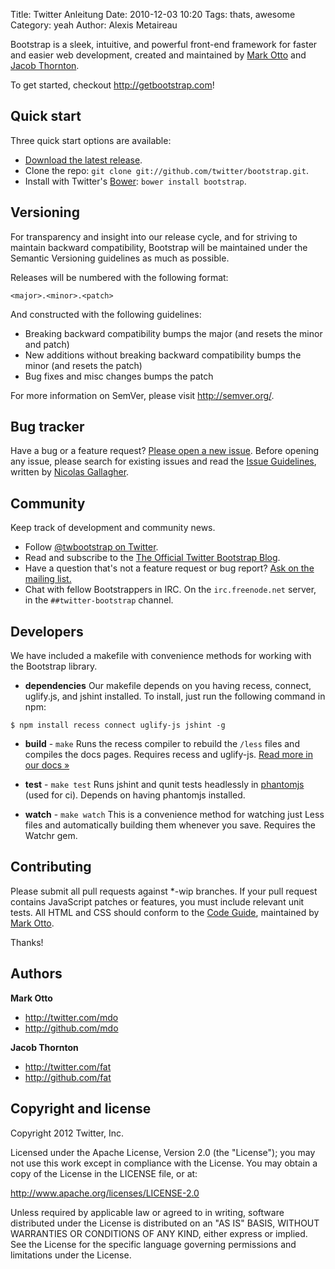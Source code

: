 Title: Twitter Anleitung
Date: 2010-12-03 10:20
Tags: thats, awesome
Category: yeah
Author: Alexis Metaireau

Bootstrap is a sleek, intuitive, and powerful front-end framework for faster and easier web development, created and maintained by [Mark Otto](http://twitter.com/mdo) and [Jacob Thornton](http://twitter.com/fat).

To get started, checkout http://getbootstrap.com!



## Quick start

Three quick start options are available:

* [Download the latest release](https://github.com/twitter/bootstrap/zipball/master).
* Clone the repo: `git clone git://github.com/twitter/bootstrap.git`.
* Install with Twitter's [Bower](http://twitter.github.com/bower): `bower install bootstrap`.



## Versioning

For transparency and insight into our release cycle, and for striving to maintain backward compatibility, Bootstrap will be maintained under the Semantic Versioning guidelines as much as possible.

Releases will be numbered with the following format:

`<major>.<minor>.<patch>`

And constructed with the following guidelines:

* Breaking backward compatibility bumps the major (and resets the minor and patch)
* New additions without breaking backward compatibility bumps the minor (and resets the patch)
* Bug fixes and misc changes bumps the patch

For more information on SemVer, please visit http://semver.org/.



## Bug tracker

Have a bug or a feature request? [Please open a new issue](https://github.com/twitter/bootstrap/issues). Before opening any issue, please search for existing issues and read the [Issue Guidelines](https://github.com/necolas/issue-guidelines), written by [Nicolas Gallagher](https://github.com/necolas/).



## Community

Keep track of development and community news.

* Follow [@twbootstrap on Twitter](http://twitter.com/twbootstrap).
* Read and subscribe to the [The Official Twitter Bootstrap Blog](http://blog.getbootstrap.com).
* Have a question that's not a feature request or bug report? [Ask on the mailing list.](http://groups.google.com/group/twitter-bootstrap)
* Chat with fellow Bootstrappers in IRC. On the `irc.freenode.net` server, in the `##twitter-bootstrap` channel.



## Developers

We have included a makefile with convenience methods for working with the Bootstrap library.

+ **dependencies**
Our makefile depends on you having recess, connect, uglify.js, and jshint installed. To install, just run the following command in npm:

```
$ npm install recess connect uglify-js jshint -g
```

+ **build** - `make`
Runs the recess compiler to rebuild the `/less` files and compiles the docs pages. Requires recess and uglify-js. <a href="http://twitter.github.com/bootstrap/extend.html#compiling">Read more in our docs &raquo;</a>

+ **test** - `make test`
Runs jshint and qunit tests headlessly in [phantomjs](http://code.google.com/p/phantomjs/) (used for ci). Depends on having phantomjs installed.

+ **watch** - `make watch`
This is a convenience method for watching just Less files and automatically building them whenever you save. Requires the Watchr gem.



## Contributing

Please submit all pull requests against *-wip branches. If your pull request contains JavaScript patches or features, you must include relevant unit tests. All HTML and CSS should conform to the [Code Guide](http://github.com/mdo/code-guide), maintained by [Mark Otto](http://github.com/mdo).

Thanks!



## Authors

**Mark Otto**

+ http://twitter.com/mdo
+ http://github.com/mdo

**Jacob Thornton**

+ http://twitter.com/fat
+ http://github.com/fat



## Copyright and license

Copyright 2012 Twitter, Inc.

Licensed under the Apache License, Version 2.0 (the "License");
you may not use this work except in compliance with the License.
You may obtain a copy of the License in the LICENSE file, or at:

   http://www.apache.org/licenses/LICENSE-2.0

Unless required by applicable law or agreed to in writing, software
distributed under the License is distributed on an "AS IS" BASIS,
WITHOUT WARRANTIES OR CONDITIONS OF ANY KIND, either express or implied.
See the License for the specific language governing permissions and
limitations under the License.

